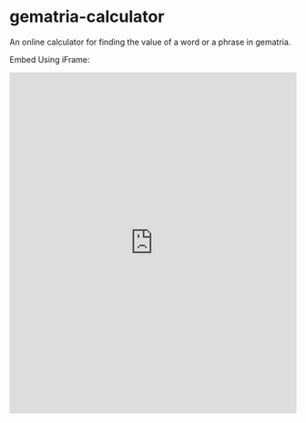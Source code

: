 # gematria-calculator
An online calculator for finding the value of a word or a phrase in gematria.

Embed Using iFrame:
<iframe src="https://jasonbra1n.github.io/gematria-calculator/" width="100%" height="600" frameborder="0" style="border: none;"></iframe>
